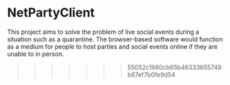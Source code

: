 # NetPartyClient

This project aims to solve the problem of live social events during a situation such as a quarantine. The browser-based software would function as a medium for people to host parties and social events online if they are unable to in person.
>>>>>>> 55052c1980cb65b46333655749b67ef7b0fe9d54
